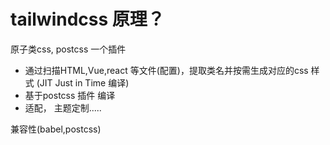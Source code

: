 # tailwindcss 原理？

原子类css, postcss 一个插件

- 通过扫描HTML,Vue,react 等文件(配置)，提取类名并按需生成对应的css 样式
(JIT Just in Time 编译)
- 基于postcss 插件 编译
- 适配， 主题定制.....


兼容性(babel,postcss)
